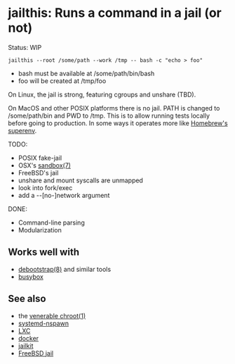 jailthis: Runs a command in a jail (or not)
===========================================

Status: WIP

`jailthis --root /some/path --work /tmp -- bash -c "echo > foo"`

* bash must be available at /some/path/bin/bash
* foo will be created at /tmp/foo

On Linux, the jail is strong, featuring cgroups and unshare (TBD).

On MacOS and other POSIX platforms there is no jail. PATH is changed to
/some/path/bin and PWD to /tmp. This is to allow running tests locally before
going to production. In some ways it operates more like
[Homebrew's superenv](https://github.com/Homebrew/homebrew/wiki/Homebrew-0.9.3).


TODO:

* POSIX fake-jail
* OSX's [sandbox(7)](https://developer.apple.com/library/mac/documentation/Darwin/Reference/ManPages/man7/sandbox.7.html)
* FreeBSD's jail
* unshare and mount syscalls are unmapped
* look into fork/exec
* add a --[no-]network argument

DONE:

* Command-line parsing
* Modularization

Works well with
---------------

* [debootstrap(8)](http://man.cx/debootstrap) and similar tools
* [busybox](http://www.busybox.net/)

See also
--------

* the [venerable chroot(1)](http://man.cx/chroot)
* [systemd-nspawn](http://www.freedesktop.org/software/systemd/man/systemd-nspawn.html)
* [LXC](http://linuxcontainers.org/)
* [docker](http://docker.io)
* [jailkit](http://olivier.sessink.nl/jailkit/)
* [FreeBSD jail](http://www.freebsd.org/cgi/man.cgi?query=jail&format=html)

